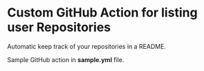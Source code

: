 # Custom GitHub Action for listing user Repositories

Automatic keep track of your repositories in a README.

Sample GitHub action in **sample.yml** file.
